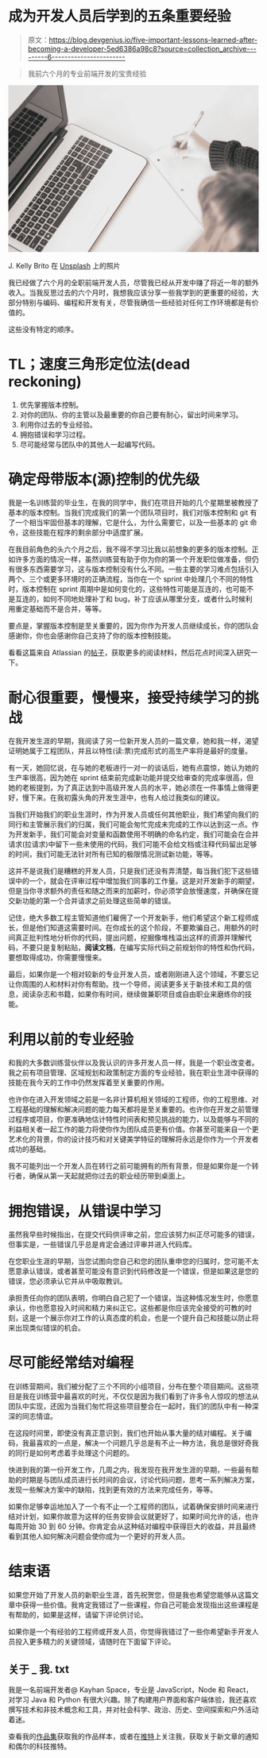 # 成为开发人员后学到的五条重要经验

> 原文：<https://blog.devgenius.io/five-important-lessons-learned-after-becoming-a-developer-5ed6386a98c8?source=collection_archive---------6----------------------->

> 我前六个月的专业前端开发的宝贵经验

![](img/5423ff4fea7f7bfc13f1a121b0c5ea8e.png)

J. Kelly Brito 在 [Unsplash](https://unsplash.com?utm_source=medium&utm_medium=referral) 上的照片

我已经做了六个月的全职前端开发人员，尽管我已经从开发中赚了将近一年的额外收入。当我反思过去的六个月时，我想我应该分享一些我学到的更重要的经验，大部分特别与编码、编程和开发有关，尽管我确信一些经验对任何工作环境都是有价值的。

这些没有特定的顺序。

# TL；速度三角形定位法(dead reckoning)

1.  优先掌握版本控制。
2.  对你的团队、你的主管以及最重要的你自己要有耐心，留出时间来学习。
3.  利用你过去的专业经验。
4.  拥抱错误和学习过程。
5.  尽可能经常与团队中的其他人一起编写代码。

# 确定母带版本(源)控制的优先级

我是一名训练营的毕业生，在我的同学中，我们在项目开始的几个星期里被教授了基本的版本控制。当我们完成我们的第一个团队项目时，我们对版本控制和 git 有了一个相当牢固但基本的理解，它是什么，为什么需要它，以及一些基本的 git 命令，这些技能在程序的剩余部分中适度扩展。

在我目前角色的头六个月之后，我不得不学习比我以前想象的更多的版本控制。正如许多方面的情况一样，虽然训练营有助于你为你的第一个开发职位做准备，但仍有很多东西需要学习，这与版本控制没有什么不同。一些主要的学习难点包括引入两个、三个或更多环境时的正确流程，当你在一个 sprint 中处理几个不同的特性时，版本控制在 sprint 周期中是如何变化的，这些特性可能是互连的，也可能不是互连的，如何不同地处理补丁和 bug，补丁应该从哪里分支，或者什么时候利用重定基础而不是合并，等等。

要点是，掌握版本控制是至关重要的，因为你作为开发人员继续成长，你的团队会感谢你，你也会感谢你自己支持了你的版本控制技能。

看看这篇来自 Atlassian 的[帖子](https://www.atlassian.com/git/tutorials/comparing-workflows)，获取更多的阅读材料，然后花点时间深入研究一下。

# 耐心很重要，慢慢来，接受持续学习的挑战

在我开发生涯的早期，我阅读了另一位新开发人员的一篇文章，她和我一样，渴望证明她属于工程团队，并且以特性(读:票)完成形式的高生产率将是最好的度量。

有一天，她回忆说，在与她的老板进行一对一的谈话后，她有点震惊，她认为她的生产率很高，因为她在 sprint 结束前完成新功能并提交给审查的完成率很高，但她的老板提到，为了真正达到中高级开发人员的水平，她必须在一件事情上做得更好，慢下来。在我初露头角的开发生涯中，也有人给过我类似的建议。

当我们开始我们的职业生涯时，作为开发人员或任何其他职业，我们希望向我们的同行和主管展示我们的归属，我们可能会匆忙完成未完成的工作以达到这一点。作为开发新手，我们可能会对变量和函数使用不明确的命名约定，我们可能会在合并请求(拉请求)中留下一些未使用的代码，我们可能不会给文档或注释代码留出足够的时间，我们可能无法针对所有已知的极限情况测试新功能，等等。

这并不是说我们是糟糕的开发人员，只是我们还没有弄清楚，每当我们犯下这些错误中的一个，就会在评审过程中增加我们同事的工作量。这是对开发新手的期望，但是当你寻求额外的责任和随之而来的加薪时，你必须学会放慢速度，并确保在提交新功能的第一个合并请求之前处理这些简单的错误。

记住，绝大多数工程主管知道他们雇佣了一个开发新手，他们希望这个新工程师成长，但是他们知道这需要时间。在你成长的这个阶段，不要欺骗自己，用额外的时间真正批判性地分析你的代码，提出问题，挖掘像堆栈溢出这样的资源并理解代码，不要只是复制粘贴，**阅读文档**，在编写实际代码之前规划你的特性和伪代码，要想取得成功，你需要慢慢来。

最后，如果你是一个相对较新的专业开发人员，或者刚刚进入这个领域，不要忘记让你周围的人和材料对你有帮助。找一个导师，阅读更多关于新技术和工具的信息，阅读杂志和书籍，如果你有时间，继续做兼职项目或自由职业来磨练你的技能。

# 利用以前的专业经验

和我的大多数训练营伙伴以及我认识的许多开发人员一样，我是一个职业改变者。我之前有项目管理、区域规划和政策制定方面的专业经验，我在职业生涯中获得的技能在我今天的工作中仍然发挥着至关重要的作用。

也许你在进入开发领域之前是一名非计算机相关领域的工程师，你的工程思维、对工程基础的理解和解决问题的能力每天都将是至关重要的。也许你在开发之前管理过程序或项目，你更准确地估计特性时间表和预见挑战的能力，以及能够与不同的利益相关者一起工作的能力将使你作为团队成员更有价值。你甚至可能来自一个更艺术化的背景，你的设计技巧和对关键美学特征的理解将永远是你作为一个开发者成功的基础。

我不可能列出一个开发人员在转行之前可能拥有的所有背景，但是如果你是一个转行者，确保从第一天起就把你过去的职业经历带到桌面上。

# 拥抱错误，从错误中学习

虽然我早些时候指出，在提交代码供评审之前，您应该努力纠正尽可能多的错误，但事实是，一些错误几乎总是肯定会通过评审并进入代码库。

在您职业生涯的早期，当您试图向您自己和您的团队重申您的归属时，您可能不太愿意承认错误，或者甚至可能没有意识到代码修改是一个错误，但是如果这是您的错误，您必须承认它并从中吸取教训。

承担责任向你的团队表明，你明白自己犯了一个错误，当这种情况发生时，你愿意承认，你也愿意投入时间和精力来纠正它。这些都是你应该完全接受的可教的时刻，这是一个展示你对工作的认真态度的机会，也是一个提升自己和技能以防止将来出现类似错误的机会。

# 尽可能经常结对编程

在训练营期间，我们被分配了三个不同的小组项目，分布在整个项目期间。这些项目是我在训练营中最喜欢的时光，不仅仅是因为我们看到了许多令人惊叹的想法从团队中实现，还因为当我们匆忙将这些项目整合在一起时，我们的团队中有一种深深的同志情谊。

在这段时间里，即使没有真正意识到，我们也开始从事大量的结对编程。关于编码，我最喜欢的一点是，解决一个问题几乎总是有不止一种方法，我总是很好奇我的同行是如何考虑着手处理这个问题的。

快进到我的第一份开发工作，几周之内，我发现在我开发生涯的早期，一些最有帮助的时期是与团队成员进行长时间的会议，讨论代码问题，思考一系列解决方案，发现一些解决方案中的缺陷，找到更有效的方法来完成任务，等等。

如果你足够幸运地加入了一个有不止一个工程师的团队，试着确保安排时间来进行结对计划，如果你故意为这样的任务安排会议就更好了，如果时间允许的话，也许每周开始 30 到 60 分钟。你肯定会从这种结对编程中获得巨大的收益，并且最终看到其他人如何解决问题会使你成为一个更好的开发人员。

# 结束语

如果您开始了开发人员的新职业生涯，首先祝贺您，但是我也希望您能够从这篇文章中获得一些价值。我肯定我错过了一些课程，你自己可能会发现指出这些课程是有帮助的，如果是这样，请留下评论供讨论。

如果你是一个有经验的工程师或开发人员，你觉得我错过了一些你希望新手开发人员投入更多精力的关键领域，请随时在下面留下评论。

## 关于 _ 我. txt

我是一名前端开发者@ Kayhan Space，专业是 JavaScript，Node 和 React，对学习 Java 和 Python 有很大兴趣。除了构建用户界面和客户端体验，我还喜欢撰写技术和非技术概念和工具，并对社会科学、政治、历史、空间探索和户外活动着迷。

查看我的[作品集](https://jacob-garlick.com/)获取我的作品样本，或者在[推特](https://twitter.com/garlick_jake)上关注我，获取关于新文章的通知和偶尔的科技推特。